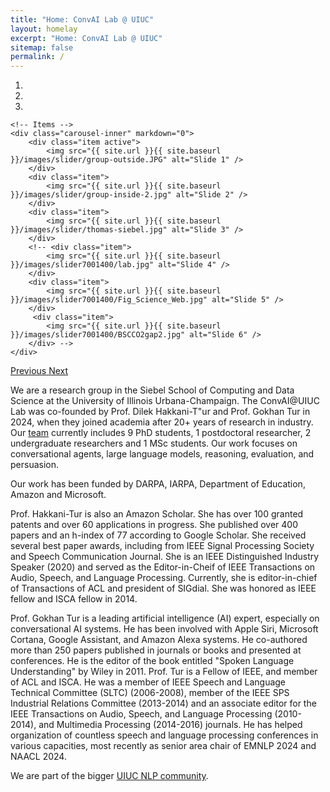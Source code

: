 ```yaml
---
title: "Home: ConvAI Lab @ UIUC"
layout: homelay
excerpt: "Home: ConvAI Lab @ UIUC"
sitemap: false
permalink: /
---
```


<div markdown="0" id="carousel" class="carousel slide" data-ride="carousel" data-interval="4000" data-pause="hover" >
    <!-- Menu -->
    <ol class="carousel-indicators">
        <li data-target="#carousel" data-slide-to="0" class="active"></li>
        <li data-target="#carousel" data-slide-to="1"></li>
        <li data-target="#carousel" data-slide-to="2"></li>
        <!-- <li data-target="#carousel" data-slide-to="3"></li>
        <li data-target="#carousel" data-slide-to="4"></li>
        <li data-target="#carousel" data-slide-to="5"></li>
        <li data-target="#carousel" data-slide-to="6"></li> -->
    </ol>

    <!-- Items -->
    <div class="carousel-inner" markdown="0">
        <div class="item active">
            <img src="{{ site.url }}{{ site.baseurl }}/images/slider/group-outside.JPG" alt="Slide 1" />
        </div>
        <div class="item">
            <img src="{{ site.url }}{{ site.baseurl }}/images/slider/group-inside-2.jpg" alt="Slide 2" />
        </div>
        <div class="item">
            <img src="{{ site.url }}{{ site.baseurl }}/images/slider/thomas-siebel.jpg" alt="Slide 3" />
        </div>
        <!-- <div class="item">
            <img src="{{ site.url }}{{ site.baseurl }}/images/slider7001400/lab.jpg" alt="Slide 4" />
        </div>
        <div class="item">
            <img src="{{ site.url }}{{ site.baseurl }}/images/slider7001400/Fig_Science_Web.jpg" alt="Slide 5" />
        </div>       
         <div class="item">
            <img src="{{ site.url }}{{ site.baseurl }}/images/slider7001400/BSCCO2gap2.jpg" alt="Slide 6" />
        </div> -->
    </div>
  <a class="left carousel-control" href="#carousel" role="button" data-slide="prev">
    <span class="glyphicon glyphicon-chevron-left" aria-hidden="true"></span>
    <span class="sr-only">Previous</span>
  </a>
  <a class="right carousel-control" href="#carousel" role="button" data-slide="next">
    <span class="glyphicon glyphicon-chevron-right" aria-hidden="true"></span>
    <span class="sr-only">Next</span>
  </a>
</div>

We are a research group in the Siebel School of Computing and Data Science at the University of Illinois Urbana-Champaign. 
The ConvAI@UIUC Lab was co-founded by Prof. Dilek Hakkani-T\"ur and Prof. Gokhan Tur in 2024, when they joined academia after 20+ years of research in industry. Our <A HREF="https://uiuc-conversational-ai-lab.github.io/team">team</A> currently includes 9 PhD students, 1 postdoctoral researcher, 2 undergraduate researchers and 1 MSc students. Our work focuses on conversational agents, large language models, reasoning, evaluation, and persuasion. 

Our work has been funded by DARPA, IARPA, Department of Education, Amazon and Microsoft. 

Prof. Hakkani-Tur is also an Amazon Scholar. She has over 100 granted patents and over 60 applications in progress. She published over 400 papers and an h-index of 77 according to Google Scholar. She received several best paper awards, including from IEEE Signal Processing Society and Speech Communication Journal. She is an IEEE Distinguished Industry Speaker (2020) and served as the Editor-in-Cheif of IEEE Transactions on Audio, Speech, and Language Processing. Currently, she is editor-in-chief of Transactions of ACL and president of SIGdial. She was honored as IEEE fellow and ISCA fellow in 2014. 

Prof. Gokhan Tur is a leading artificial intelligence (AI) expert, especially on conversational AI systems. He has been involved with Apple Siri, Microsoft Cortana, Google Assistant, and Amazon Alexa systems. He co-authored more than 250 papers published in journals or books and presented at conferences. He is the editor of the book entitled "Spoken Language Understanding" by Wiley in 2011. Prof. Tur is a Fellow of IEEE, and member of ACL and ISCA. He was a member of IEEE Speech and Language Technical Committee (SLTC) (2006-2008), member of the IEEE SPS Industrial Relations Committee (2013-2014) and an associate editor for the IEEE Transactions on Audio, Speech, and Language Processing (2010-2014), and Multimedia Processing (2014-2016) journals. He has helped organization of countless speech and language processing conferences in various capacities, most recently as senior area chair of EMNLP 2024 and NAACL 2024.

We are part of the bigger <a href="http://nlp.cs.illinois.edu/">UIUC NLP community</a>.

<!-- We also work on problems in the intersection of **Placeholder Text**. Our current focus areas include: -->



<!-- We are located in the city of Cham. We regularly exchange ideas and work with **Placeholder Text** Labs.

We are grateful for funding from **Placeholder Text**, **Placeholder Text**, **Placeholder Text** and **Placeholder Text**. -->

<!-- *We are  looking for passionate new PhD students, Postdocs, and Master students to join the team* [(more info)]({{ site.url }}{{ site.baseurl }}/vacancies) *!* -->




<!-- <figure class="fourth">
  <img src="{{ site.url }}{{ site.baseurl }}/images/logopic/Logo_Leiden.jpg" style="width: 210px">
  <img src="{{ site.url }}{{ site.baseurl }}/images/logopic/Logo_Nanofront.jpg" style="width: 110px">
  <img src="{{ site.url }}{{ site.baseurl }}/images/logopic/Logo_NWO.jpg" style="width: 120px">
  <img src="{{ site.url }}{{ site.baseurl }}/images/logopic/Logo_ERC.jpg" style="width: 110px">
</figure> -->
